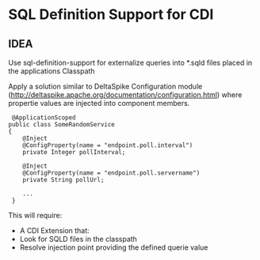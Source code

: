# SQL Definition Support for CDI

## IDEA

 Use sql-definition-support for externalize queries into *.sqld files placed in the applications Classpath
 
 Apply a solution similar to DeltaSpike Configuration module (http://deltaspike.apache.org/documentation/configuration.html) where propertie values are injected into component members. 
 
```
 @ApplicationScoped
public class SomeRandomService
{
    @Inject
    @ConfigProperty(name = "endpoint.poll.interval")
    private Integer pollInterval;

    @Inject
    @ConfigProperty(name = "endpoint.poll.servername")
    private String pollUrl;

    ...
 }
 ```
 
 This will require:
 
  - A CDI Extension that: 
   - Look for SQLD files in the classpath
   - Resolve injection point providing the defined querie value
   
